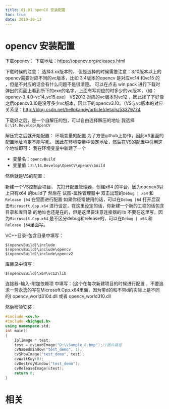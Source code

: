 ```yaml
---
title: 01.01 openCV 安装配置
toc: true
date: 2019-10-13
---
```

# opencv 安装配置


下载opencv：
下载地址：https://opencv.org/releases.html

下载时候的注意：
选择3.xx版本的，
但是选择的时候需要注意：3.10版本以上的opencv需要对应不同的vc版本，比如 3.4版本的opencv 是对应vc14 和vc15 的 ，但是不对应的话会有什么问题不是很清楚。
可以在点击 win pack 进行下载时弹出的页面上看到所下的exe的名字，上面有写对应的时多少的vc版本，（如：opencv-3.4.0-vc14_vc15.exe）
VS2013 对应的vc版本时vc12 ，因此找了下好像之后opencv3.10是没写多少vc版本，因此下的opencv3.10。（VS与vc版本的对应关系见：http://blog.csdn.net/hellokandy/article/details/53379724


下载好之后，是一个自解压的包，可以自由选择解压的地址
我选择  `E:\14.Develop\OpenCV`


解压完之后就开始配置：
环境变量的配置
为了方便github上协作，因此VS里面的配置地址肯定不能写死。
因此在环境变量中设定地址，然后在VS的配置中引用这个地址即可：
我在环境变量中新建了一个

- 变量名：`opencvBuild`
- 变量值：`E:\14.Develop\OpenCV\opencv\build`

然后就是VS的配置：

新建一个VS控制台项目，
先打开配置管理器，创建x64 的平台，因为opencv3以上只有x64 的build了
然后在 试图-属性管理器中 双击出现的`Debug | x64` 和`Release |64` 在里面进行配置
如果你经常使用的话，可以在`Debug |64` 打开后双击`Microsoft.Cpp.x64` 进行设定，在这里设定的话，你新建一个新的工程的话包含目录和库目录 的地址也还是在的，但是这里要注意连接器的lib 不要在这里写，因为`Microsoft.Cpp.x64` 是不区分debug和release的，可以在`Debug | x64` 和`Release |64`里面写。

VC++目录-包含目录中填写：

```
$(opencvBuild)\include
$(opencvBuild)\include\opencv
$(opencvBuild)\include\opencv2
```

库目录中填写：

```
$(opencvBuild)\x64\vc12\lib
```



连接器-输入-附加依赖项 中填写：(这个在每次新建项目的时候进行配置 ，不要追求一劳永逸的写在Microsoft.Cpp.x64里面，因为带d的和不带d的实际上是不同的)
opencv_world310d.dll 或者 opencv_world310.dll


然后检验安装：

```cpp
#include <cv.h>
#include <highgui.h>
using namespace std;
int main()
{
    IplImage * test;
    test = cvLoadImage("D:\\Sample_8.bmp");//图片路径
    cvNamedWindow("test_demo", 1);
    cvShowImage("test_demo", test);
    cvWaitKey(0);
    cvDestroyWindow("test_demo");
    cvReleaseImage(&test);
    return 0;
}
```


# 相关
